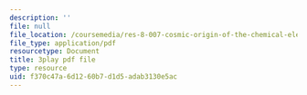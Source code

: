 ```yaml
---
description: ''
file: null
file_location: /coursemedia/res-8-007-cosmic-origin-of-the-chemical-elements-fall-2019/f370c47a6d1260b7d1d5adab3130e5ac_zqXBZ81bWOc.pdf
file_type: application/pdf
resourcetype: Document
title: 3play pdf file
type: resource
uid: f370c47a-6d12-60b7-d1d5-adab3130e5ac
---
```

